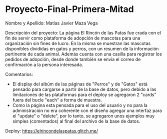 # Proyecto-Final-Primera-Mitad

Nombre y Apellido: Matías Javier Maza Vega

Descripción del proyecto: La página El Rincón de las Patas fue crada con el fin de servir como plataforma de adopción de mascotas para una organización sin fines de lucro.
En la misma se muestran las mascotas disponibles divididas en gatos y perros, con un resumen de la información pertinente de cada animal. 
Además cuenta con una casilla para registrar los pedidos de adopción, desde donde también se envía el correo de confirmación a la persona interesada.

Comentarios: 
- El display del albúm de las páginas de "Perros" y de "Gatos" está pensado para cargarse a partir de la base de datos, 
pero debido a las limitaciones de las plataformas para el deploy se agregaron 2 "cards" fuera del bucle "each" a forma de muestra.
- Como la página esta pensada para el uso del usuario y no para la administración no era coherente con el diseño agregar una interfaz para el "update" o "delete",
por lo tanto, se agregaron unos ejemplos muy simples (comentados) al final del archivo de la base de datos.

Deploy: https://elrincondelaspatas.glitch.me/
